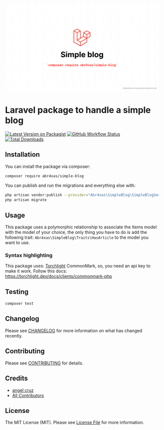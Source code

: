 <p align="center">
	<img src="simple-blog.png" width="1028">
</p>


# Laravel package to handle a simple blog

[![Latest Version on Packagist](https://img.shields.io/packagist/v/abr4xas/simple-blog.svg?style=flat-square)](https://packagist.org/packages/abr4xas/simple-blog)
[![GitHub Workflow Status](https://img.shields.io/github/workflow/status/abr4xas/simple-blog/Tests/7.x?label=Tests&style=flat-square)](https://github.com/abr4xas/simple-blog/actions)
[![Total Downloads](https://img.shields.io/packagist/dt/abr4xas/simple-blog.svg?style=flat-square)](https://packagist.org/packages/abr4xas/simple-blog)


## Installation

You can install the package via composer:

```bash
composer require abr4xas/simple-blog

```

You can publish and run the migrations and everything else with:

```bash
php artisan vendor:publish --provider="Abr4xas\SimpleBlog\SimpleBlogServiceProvider" --tag="simpleblog-migrations"
php artisan migrate

```

## Usage

This package uses a polymorphic relationship to associate the Items model with the model of your choice, the only thing you have to do is add the following trait: `Abr4xas\SimpleBlog\Traits\HasArticle` to the model you want to use.

### Syntax highlighting

This package uses: [Torchlight](https://torchlight.dev/docs) CommonMark, so, you need an api key to make it work. Follow this docs: https://torchlight.dev/docs/clients/commonmark-php

## Testing

```bash
composer test
```

## Changelog

Please see [CHANGELOG](CHANGELOG.md) for more information on what has changed recently.

## Contributing

Please see [CONTRIBUTING](.github/CONTRIBUTING.md) for details.

## Credits

- [angel cruz](https://github.com/abr4xas)
- [All Contributors](../../contributors)

## License

The MIT License (MIT). Please see [License File](LICENSE.md) for more information.
